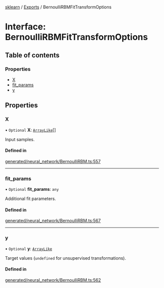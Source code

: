 [sklearn](../readme.md) / [Exports](../modules.md) / BernoulliRBMFitTransformOptions

# Interface: BernoulliRBMFitTransformOptions

## Table of contents

### Properties

- [X](BernoulliRBMFitTransformOptions.md#x)
- [fit\_params](BernoulliRBMFitTransformOptions.md#fit_params)
- [y](BernoulliRBMFitTransformOptions.md#y)

## Properties

### X

• `Optional` **X**: [`ArrayLike`](../modules.md#arraylike)[]

Input samples.

#### Defined in

[generated/neural_network/BernoulliRBM.ts:557](https://github.com/transitive-bullshit/scikit-learn-ts/blob/367336a/packages/sklearn/src/generated/neural_network/BernoulliRBM.ts#L557)

___

### fit\_params

• `Optional` **fit\_params**: `any`

Additional fit parameters.

#### Defined in

[generated/neural_network/BernoulliRBM.ts:567](https://github.com/transitive-bullshit/scikit-learn-ts/blob/367336a/packages/sklearn/src/generated/neural_network/BernoulliRBM.ts#L567)

___

### y

• `Optional` **y**: [`ArrayLike`](../modules.md#arraylike)

Target values (`undefined` for unsupervised transformations).

#### Defined in

[generated/neural_network/BernoulliRBM.ts:562](https://github.com/transitive-bullshit/scikit-learn-ts/blob/367336a/packages/sklearn/src/generated/neural_network/BernoulliRBM.ts#L562)
